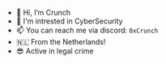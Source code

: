 - 👋 Hi, I’m Crunch
- 👀 I'm intrested in CyberSecurity
- 📫 You can reach me via discord: `0xCrunch`
- 🇳🇱 From the Netherlands!
- 😎 Active in legal crime

<!---
CrunchV1/CrunchV1 is a ✨ special ✨ repository because its `README.md` (this file) appears on your GitHub profile.
You can click the Preview link to take a look at your changes.
--->
